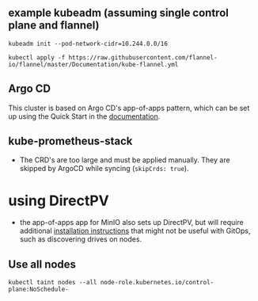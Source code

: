 ## example kubeadm (assuming single control plane and flannel)

```
kubeadm init --pod-network-cidr=10.244.0.0/16
```
```
kubectl apply -f https://raw.githubusercontent.com/flannel-io/flannel/master/Documentation/kube-flannel.yml
```

## Argo CD

This cluster is based on Argo CD's app-of-apps pattern, which can be set up using the Quick Start in the [documentation](https://argo-cd.readthedocs.io/en/stable/).

## kube-prometheus-stack

- The CRD's are too large and must be applied manually. They are skipped by ArgoCD while syncing (`skipCrds: true`).

# using DirectPV

- the app-of-apps app for MinIO also sets up DirectPV, but will require additional [installation instructions](https://github.com/minio/directpv/blob/master/docs/installation.md) that might not be useful with GitOps, such as discovering drives on nodes.

## Use all nodes

```
kubectl taint nodes --all node-role.kubernetes.io/control-plane:NoSchedule-
```
